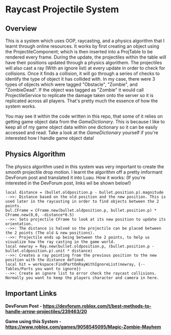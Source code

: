 # Raycast Projectile System

## Overview
This is a system which uses OOP, raycasting, and a physics algorithm that I learnt through online resources. It works by first creating an object using the ProjectileComponent; which is then inserted into a ProjTable to be rendered every frame. During the update, the projectiles within the table will have their positions updated through a physics algorithem. The projectiles will also cast a ray (With an ignore list) at every update in order to check for collisions. Once it finds a collision, it will go through a series of checks to identify the type of object it has collided with. In my case, there were 3 types of objects which were tagged "Obstacle", "Zombie", and "ZombieDead". If the object was tagged as "Zombie" it would call ProjectileService to replicate the damage taken onto the server so it is replicated across all players. That's pretty much the essence of how the system works.

You may see it within the code written in this repo, that some of it relies on getting game object data from the *GameDictionary*. This is because I like to keep all of my game object data within one dictionary so it can be easily accessed and read. Take a look at the *GameDictionary* yourself if you're interested how I handle game object data!

## Physics Algorithm
The physics algorithm used in this system was very important to create the smooth projectile drop motion. I learnt the algorithm off a pretty imformant DevForum post and translated it into Luau. How it works: (If you're interested in the DevForum post, links wil be shown below!)
 ```
local distance = (bullet.oldposition.p - bullet.position.p).magnitude
-->>: Distance based on the old position and the new position. This is used later in the raycasting in order to find objects between the 2 points.
bul.CFrame = CFrame.new(bullet.oldposition.p, bullet.position.p) * CFrame.new(0,0, -distance*0.5)
-->>: Sets projectile CFrame to look at its new position to update its orientation. 
-->>: The distance is halved so the projectile can be placed between the 2 points (The old & new positions).
-->>: Projectile ends up being between the 2 points, to help us visualize how the ray casting in the game world.
local newray = Ray.new(bullet.oldposition.p, (bullet.position.p - bullet.oldposition.p).unit * distance)
-->>: Creates a ray pointing from the previous position to the new position with the distance defined.
local hit = workspace:FindPartOnRayWithIgnoreList(newray, {--Tables/Parts you want to ignore})
-->>: Create an ignore list to error check the raycast collisions. Normally you want to keep the players character and camera in here.
```

## Important Links

**DevForum Post - https://devforum.roblox.com/t/best-methods-to-handle-arrow-projectiles/239463/20**

**Game using this System - https://www.roblox.com/games/9058545095/Magic-Zombie-Mayhem**
